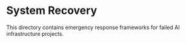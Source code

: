 # System Recovery

This directory contains emergency response frameworks for failed AI infrastructure projects.